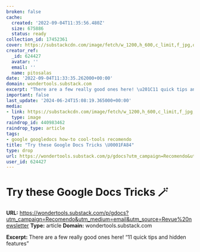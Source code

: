 ```yaml
---
broken: false
cache:
  created: '2022-09-04T11:35:56.480Z'
  size: 675886
  status: ready
collection_id: 17452361
cover: https://substackcdn.com/image/fetch/w_1200,h_600,c_limit,f_jpg,q_auto:good,fl_progressive:steep/https%3A%2F%2Fbucketeer-e05bbc84-baa3-437e-9518-adb32be77984.s3.amazonaws.com%2Fpublic%2Fimages%2F443ca7a7-863e-4c99-9b13-806e4993802f_1697x1049.png
creator_ref:
  _id: 624427
  avatar: ''
  email: ''
  name: pitosalas
date: '2022-09-04T11:33:35.262000+00:00'
domain: wondertools.substack.com
excerpt: "There are a few really good ones here! \u201C11 quick tips and hidden features\u201D"
important: false
last_update: '2024-06-24T15:08:19.365000+00:00'
media:
- link: https://substackcdn.com/image/fetch/w_1200,h_600,c_limit,f_jpg,q_auto:good,fl_progressive:steep/https%3A%2F%2Fbucketeer-e05bbc84-baa3-437e-9518-adb32be77984.s3.amazonaws.com%2Fpublic%2Fimages%2F443ca7a7-863e-4c99-9b13-806e4993802f_1697x1049.png
  type: image
raindrop_id: 440983462
raindrop_type: article
tags:
- google googledocs how-to cool-tools recomendo
title: "Try these Google Docs Tricks \U0001FA84"
type: drop
url: https://wondertools.substack.com/p/gdocs?utm_campaign=Recomendo&utm_medium=email&utm_source=Revue%20newsletter
user_id: 624427
---
```


# Try these Google Docs Tricks 🪄

**URL:** https://wondertools.substack.com/p/gdocs?utm_campaign=Recomendo&utm_medium=email&utm_source=Revue%20newsletter
**Type:** article
**Domain:** wondertools.substack.com

**Excerpt:** There are a few really good ones here! “11 quick tips and hidden features”
